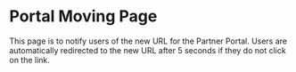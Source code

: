 # Portal Moving Page

This page is to notify users of the new URL for the Partner Portal. 
Users are automatically redirected to the new URL after 5 seconds if they do not click on the link.